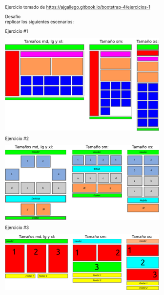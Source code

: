 Ejercicio tomado de https://ajgallego.gitbook.io/bootstrap-4/ejercicios-1

Desafio  
replicar los siguientes escenarios:

Ejercicio #1

<img src="img/ejercicio-1-1.png" alt="exercise reference">

Ejercicio #2

<img src="img/ejercicio-1-2.png" alt="exercise 2 reference">

Ejercicio #3

<img src="img/ejercicio-1-3.png" alt="exercise 3 reference">
